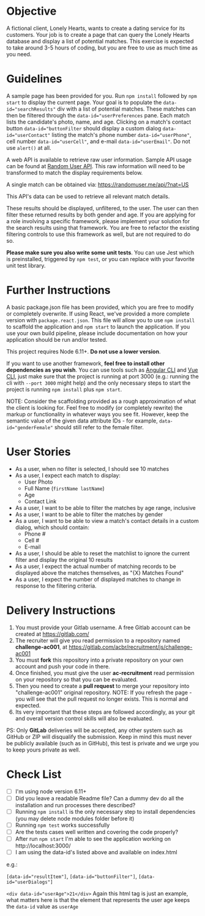 Objective
=========
A fictional client, Lonely Hearts, wants to create a dating service for its customers. Your job is to create a page that can query the Lonely Hearts database and display a list of potential matches. This exercise is expected to take around 3-5 hours of coding, but you are free to use as much time as you need.

Guidelines
=========
A sample page has been provided for you. Run `npm install` followed by `npm start` to display the current page. Your goal is to populate the `data-id="searchResults"` div with a list of potential matches.
These matches can then be filtered through the `data-id="userPreferences` pane.
Each match lists the candidate's photo, name, and age.
Clicking on a match's contact button `data-id="buttonFilter` should display a custom dialog `data-id="userContact"` listing the match's phone number `data-id="userPhone"`, cell number `data-id="userCell"`, and e-mail `data-id="userEmail"`. Do not use `alert()` at all.

A web API is available to retrieve raw user information. Sample API usage can be found at [Random User API](https://randomuser.me/documentation#howto).
This raw information will need to be transformed to match the display requirements below.

A single match can be obtained via: <https://randomuser.me/api/?nat=US>

This API's data can be used to retrieve all relevant match details.

These results should be displayed, unfiltered, to the user. The user can then filter these returned results by both gender and age.
If you are applying for a role involving a specific framework, please implement your solution for the search results using that framework.
You are free to refactor the existing filtering controls to use this framework as well, but are not required to do so.

**Please make sure you also write some unit tests**. You can use Jest which is preinstalled, triggered by `npm test`, or you can replace with your favorite unit test library.

Further Instructions
===================
A basic package.json file has been provided, which you are free to modify or completely overwrite. If using React, we've provided a more complete version with `package.react.json`. This file will allow you to use `npm install` to scaffold the application and `npm start` to launch the application. If you use your own build pipeline, please include documentation on how your application should be run and/or tested.

This project requires Node 6.11+. **Do not use a lower version**.

If you want to use another framework, **feel free to install other dependencies as you wish**. You can use tools such as [Angular CLI](https://cli.angular.io/) and [Vue CLI](https://github.com/vuejs/vue-cli), just make sure that the project is running at port 3000 (e.g.: running the cli with `--port 3000` might help) and the only necessary steps to start the project is running `npm install` plus `npm start`.

NOTE: Consider the scaffolding provided as a rough approximation of what the client is looking for. Feel free to modify (or completely rewrite) the markup or functionality in whatever ways you see fit. However, keep the semantic value of the given data attribute IDs - for example, `data-id="genderFemale"` should still refer to the female filter.

User Stories
============
* As a user, when no filter is selected, I should see 10 matches
* As a user, I expect each match to display:
    * User Photo
    * Full Name (`firstName lastName`)
    * Age
    * Contact Link
* As a user, I want to be able to filter the matches by age range, inclusive
* As a user, I want to be able to filter the matches by gender
* As a user, I want to be able to view a match's contact details in a custom dialog, which should contain:
    * Phone #
    * Cell #
    * E-mail
* As a user, I should be able to reset the matchlist to ignore the current filter and display the original 10 results
* As a user, I expect the actual number of matching records to be displayed above the matches themselves, as "{X} Matches Found"
* As a user, I expect the number of displayed matches to change in response to the filtering criteria.


Delivery Instructions
=====================

1. You must provide your Gitlab username. A free Gitlab account can be created at https://gitlab.com/
1. The recruiter will give you read permission to a repository named **challenge-ac001**, at https://gitlab.com/acbr/recruitment/js/challenge-ac001
1. You must **fork** this repository into a private repository on your own account and push your code in there.
1. Once finished, you must give the user **ac-recruitment** read permission on your repository so that you can be evaluated. 
1. Then you need to create a **pull request** to merge your repository into "challenge-ac001" original repository.
    NOTE: If you refresh the page - you will see that the pull request no longer exists. This is normal and expected.
1. Its very important that these steps are followed accordingly, as your git and overall version control skills will also be evaluated.

PS: Only **GitLab** deliveries will be accepted, any other system such as GitHub or ZIP will disqualify the submission. Keep in mind this must never be publicly available (such as in GitHub), this test is private and we urge you to keep yours private as well.

Check List
=====================
- [ ] I'm using node version 6.11+
- [ ] Did you leave a readable Readme file? Can a dummy dev do all the installation and run processes there described?
- [ ] Running `npm install` is the only necessary step to install dependencies (you may delete node modules folder before it)
- [ ] Running `npm test` works successfully
- [ ] Are the tests cases well written and covering the code properly?
- [ ] After run `npm start` I'm able to see the application working on http://localhost:3000/
- [ ] I am using the data-id's listed above and available on index.html

e.g.:

`[data-id="resultItem"]`, `[data-id="buttonFilter"]`, `[data-id="userDialogs"]`

`<div data-id="userAge">21</div>` Again this html tag is just an example, what matters here is that the element that represents the user age keeps the `data-id` value as `userAge` 
